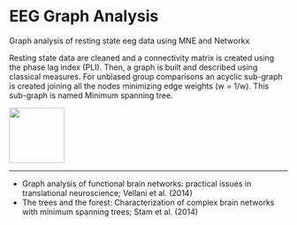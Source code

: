 # EEG Graph Analysis
Graph analysis of resting state eeg data using MNE and Networkx

Resting state data are cleaned and a connectivity matrix is created using the phase lag index (PLI).
Then, a graph is built and described using classical measures. For unbiased group comparisons an acyclic sub-graph is created joining all the nodes minimizing edge weights (w = 1/w). This sub-graph is named Minimum spanning tree.



<img src="https://raw.githubusercontent.com/Davi93/EegGraphAnalysis/master/images/sbj_1.png" height="100" width="100">





-----
- Graph analysis of functional brain networks: practical issues in translational neuroscience; Vellani et al. (2014)
- The trees and the forest: Characterization of complex brain networks with minimum spanning trees; Stam et al. (2014)

